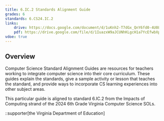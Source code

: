 ```yaml
---
title: 6.IC.2 Standards Alignment Guide
grades: 6
standards: 6.CS24.IC.2
links:
    drive: https://docs.google.com/document/d/1uKnh2-T7dGx_QnY6fd0-4U0L6b2-lzx1F2KBXH94N68/edit?usp=drive_link
    pdf: https://drive.google.com/file/d/1IuazxW9aJCUNhKLgcH1a7YcEfwbXpz3e/view?usp=drive_link
vdoe: true
---
```


## Overview

Computer Science Standard Alignment Guides are resources for teachers working to integrate computer science into their core curriculum. These guides explain the standards, give a sample activity or lesson that teaches the standard, and provide ways to incorporate CS learning experiences into other subject areas. 

This particular guide is aligned to standard 6.IC.2 from the Impacts of Computing strand of the 2024 6th Grade Virginia Computer Science SOLs.

::supporter[the Virginia Department of Education]